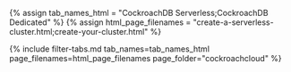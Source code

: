 {% assign tab_names_html = "CockroachDB Serverless;CockroachDB Dedicated" %}
{% assign html_page_filenames = "create-a-serverless-cluster.html;create-your-cluster.html" %}

{% include filter-tabs.md tab_names=tab_names_html page_filenames=html_page_filenames page_folder="cockroachcloud" %}
